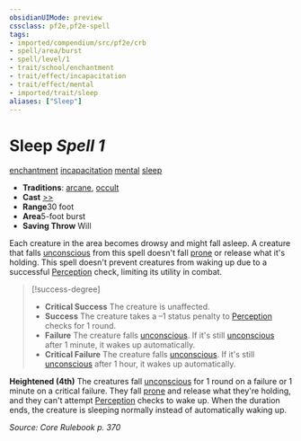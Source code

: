 ```yaml
---
obsidianUIMode: preview
cssclass: pf2e,pf2e-spell
tags:
- imported/compendium/src/pf2e/crb
- spell/area/burst
- spell/level/1
- trait/school/enchantment
- trait/effect/incapacitation
- trait/effect/mental
- imported/trait/sleep
aliases: ["Sleep"]
---
```

# Sleep *Spell 1*   
[enchantment](enchantment.md)  [incapacitation](incapacitation.md)  [mental](mental.md)  [sleep](rules/traits/sleep.md)  

- **Traditions**: [arcane](arcane.md), [occult](occult.md)
- **Cast** [>>](chapter-9-playing-the-game.md#Actions "Two-Action") 
- **Range**30 foot
- **Area**5-foot burst
- **Saving Throw** Will

Each creature in the area becomes drowsy and might fall asleep. A creature that falls [unconscious](conditions.md#Unconscious) from this spell doesn't fall [prone](conditions.md#Prone) or release what it's holding. This spell doesn't prevent creatures from waking up due to a successful [Perception](../skills.md#Perception) check, limiting its utility in combat.

> [!success-degree] 
> - **Critical Success** The creature is unaffected.
> - **Success** The creature takes a –1 status penalty to [Perception](../skills.md#Perception) checks for 1 round.
> - **Failure** The creature falls [unconscious](conditions.md#Unconscious). If it's still [unconscious](conditions.md#Unconscious) after 1 minute, it wakes up automatically.
> - **Critical Failure** The creature falls [unconscious](conditions.md#Unconscious). If it's still [unconscious](conditions.md#Unconscious) after 1 hour, it wakes up automatically.

**Heightened (4th)** The creatures fall [unconscious](conditions.md#Unconscious) for 1 round on a failure or 1 minute on a critical failure. They fall [prone](conditions.md#Prone) and release what they're holding, and they can't attempt [Perception](../skills.md#Perception) checks to wake up. When the duration ends, the creature is sleeping normally instead of automatically waking up.

*Source: Core Rulebook p. 370*